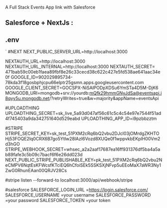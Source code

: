 A Full Stack  Events App link with Salesforce




## Salesforce + NextJs :

## .env

` #NEXT
NEXT_PUBLIC_SERVER_URL=http://localhost:3000

NEXTAUTH_URL=http://localhost:3000
NEXTAUTH_URL_INTERNAL=http://localhost:3000
NEXTAUTH_SECRET= 471bab59c00eb1faea89fbf8e26c33cecd38c622c427e5fd538ae641aac34e0f
GOOGLE_ID=902029895734-78kda3f18gosbphjcpu66elptr25gsmn.apps.googleusercontent.com
GOOGLE_CLIENT_SECRET=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
MONGODB_URI=mongodb+srv://yourdb:mQfk29hmmGNyJdSa@eventsapi.i8qyy5u.mongodb.net/?retryWrites=true&w=majority&appName=eventsApi



#UPLOADTHING
UPLOADTHING_SECRET=sk_live_5a93d047af56c61c5c4c54e97e7544f51ad4f745403a9da342751640d529eabd
UPLOADTHING_APP_ID=i9pzbbzztm

#STRIPE
STRIPE_SECRET_KEY=sk_test_51PXM2cRq6bQ2vbu2DJcl03jOMrdgZKHTOHj53FOQE2lq0CRX6B7go5Ytlw28lAzI6Vozd8XUQe0f1wppvkbEKpIH00Vm2d3hGO
STRIPE_WEBHOOK_SECRET=whsec_a2a2aaf17687ea16ff931376df5ba4a5ab89fafe3c5b09c7bacf6f6e26dd023d
NEXT_PUBLIC_STRIPE_PUBLISHABLE_KEY=pk_test_51PXM2cRq6bQ2vbu2NeCMPV6NqtEsKFWcsfKTciEQ6hCfoiSEk5SSKSXjNFvp5uEEoMaX7aWR3Ny1ZwG0RhunEAan00QRJV28Cs

#stripe listen --forward-to localhost:3000/api/webhook/stripe

#salesforce
SALESFORCE_LOGIN_URL =https://login.salesforce.com/
SALESFORCE_USERNAME =your username
SALESFORCE_PASSWORD =your password
SALESFORCE_TOKEN =your token
